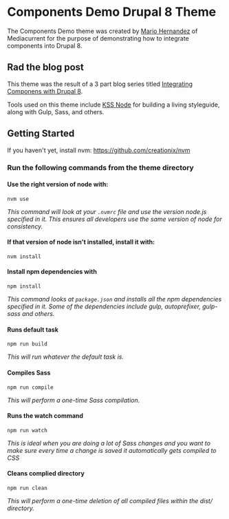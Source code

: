 # Components Demo Drupal 8 Theme
The Components Demo theme was created by [Mario Hernandez](https://twitter.com/imariohernandez) of Mediacurrent for the purpose of demonstrating how to integrate components into Drupal 8.

## Rad the blog post
This theme was the result of a 3 part blog series titled [Integrating Componens with Drupal 8](https://www.mediacurrent.com/blog/integrating-components-drupal-8-part-1).

Tools used on this theme include [KSS Node](https://github.com/kss-node/kss-node) for building a living styleguide, along with Gulp, Sass, and others.

## Getting Started
If you haven't yet, install nvm:
https://github.com/creationix/nvm

### Run the following commands from the theme directory

#### Use the right version of node with:
`nvm use`

_This command will look at your `.nvmrc` file and use the version node.js specified in it. This ensures all developers use the same version of node for consistency._

#### If that version of node isn't installed, install it with:
`nvm install`

#### Install npm dependencies with
`npm install`

_This command looks at `package.json` and installs all the npm dependencies specified in it.  Some of the dependencies include gulp, autoprefixer, gulp-sass and others._

#### Runs default task
`npm run build`

_This will run whatever the default task is._

#### Compiles Sass
`npm run compile`

_This will perform a one-time Sass compilation._

#### Runs the watch command
`npm run watch`

_This is ideal when you are doing a lot of Sass changes and you want to make sure every time a change is saved it automatically gets compiled to CSS_

#### Cleans complied directory
`npm run clean`

_This will perform a one-time deletion of all compiled files within the dist/ directory._
